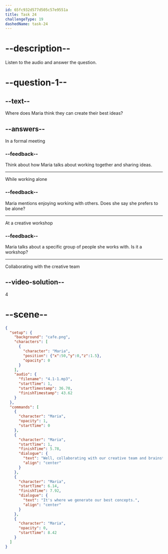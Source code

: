 ```yaml
---
id: 65fc932d577d505c57e9551a
title: Task 24
challengeType: 19
dashedName: task-24
---
```


<!-- (Audio) Maria: Well, collaborating with our creative team and brainstorming many ideas really inspires me. It's where we generate our best concepts. -->

# --description--

Listen to the audio and answer the question.

# --question-1--

## --text--

Where does Maria think they can create their best ideas?

## --answers--

In a formal meeting

### --feedback--

Think about how Maria talks about working together and sharing ideas.

---

While working alone

### --feedback--

Maria mentions enjoying working with others. Does she say she prefers to be alone?

---

At a creative workshop

### --feedback--

Maria talks about a specific group of people she works with. Is it a workshop?

---

Collaborating with the creative team

## --video-solution--

4

# --scene--

```json
{
  "setup": {
    "background": "cafe.png",
    "characters": [
      {
        "character": "Maria",
        "position": {"x":50,"y":0,"z":1.5},
        "opacity": 0
      }
    ],
    "audio": {
      "filename": "4.1-1.mp3",
      "startTime": 1,
      "startTimestamp": 36.70,
      "finishTimestamp": 43.62
    }
  },
  "commands": [
    {
      "character": "Maria",
      "opacity": 1,
      "startTime": 0
    },
    {
      "character": "Maria",
      "startTime": 1,
      "finishTime": 5.78,
      "dialogue": {
        "text": "Well, collaborating with our creative team and brainstorming many ideas really inspires me.",
        "align": "center"
      }
    },
    {
      "character": "Maria",
      "startTime": 6.14,
      "finishTime": 7.92,
      "dialogue": {
        "text": "It's where we generate our best concepts.",
        "align": "center"
      }
    },
    {
      "character": "Maria",
      "opacity": 0,
      "startTime": 8.42
    }
  ]
}
```
